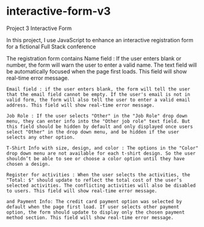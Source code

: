 # interactive-form-v3
 Project 3 Interactive Form

In this project, I use JavaScript to enhance an interactive registration form for a fictional Full Stack conference

The registration form contains
    Name field : If the user enters blank or number, the form will warn the user to enter a valid name. The text field will be automatically focused when the page first loads. This field will show real-time error message.

    Email field : if the user enters blank, the form will tell the user that the email field cannot be empty. If the user's email is not in valid form, the form will also tell the user to enter a valid email address. This field will show real-time error message.

    Job Role : If the user selects "Other" in the "Job Role" drop down menu, they can enter info into the "Other job role" text field. But this field should be hidden by default and only displayed once users select "Other" in the drop down menu, and be hidden if the user selects any other option.

    T-Shirt Info with size, design, and color : The options in the "Color" drop down menu are not available for each t-shirt design. So the user shouldn’t be able to see or choose a color option until they have chosen a design.

    Register for activities : When the user selects the activities, the "Total: $" should update to reflect the total cost of the user’s selected activities. The conflicting activities will also be disabled to users. This field will show real-time error message.

    and Payment Info: The credit card payment option was selected by default when the page first load. If user selects other payment option, the form should update to display only the chosen payment method section. This field will show real-time error message.

